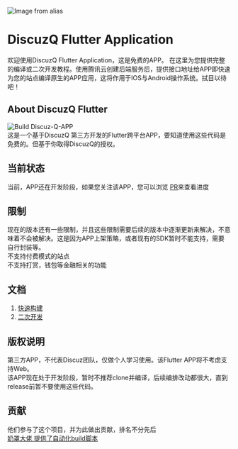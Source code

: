 ![Image from alias](/logo.png)  

# DiscuzQ Flutter Application 
欢迎使用DiscuzQ Flutter Application，这是免费的APP。
在这里为您提供完整的编译或二次开发教程。使用腾讯云创建后端服务后，提供接口地址给APP即快速为您的站点编译原生的APP应用，这将作用于IOS与Android操作系统。拭目以待吧！

## About DiscuzQ Flutter  
![Build Discuz-Q-APP](https://github.com/virskor/DiscuzQ/workflows/Build%20Discuz-Q-APP/badge.svg)  
这是一个基于DiscuzQ 第三方开发的Flutter跨平台APP，要知道使用这些代码是免费的。但基于你取得DiscuzQ的授权。

## 当前状态
当前，APP还在开发阶段，如果您关注该APP，您可以浏览
[PR](https://github.com/virskor/DiscuzQ/projects/1)来查看进度

## 限制
现在的版本还有一些限制，并且这些限制需要后续的版本中逐渐更新来解决，不意味着不会被解决。这是因为APP上架策略，或者现有的SDK暂时不能支持，需要自行封装等。  
不支持付费模式的站点  
不支持打赏，钱包等金融相关的功能  

## 文档
1. [快速构建](/docs/build)
1. [二次开发](/docs/develop)

## 版权说明
第三方APP，不代表Discuz团队，仅做个人学习使用。该Flutter APP将不考虑支持Web。  
该APP现在处于开发阶段，暂时不推荐clone并编译，后续编排改动都很大，直到release前暂不要使用这些代码。  

## 贡献
他们参与了这个项目，并为此做出贡献，排名不分先后  
[奶罩大佬 提供了自动化build脚本](https://github.com/naizhao/Build-Discuz-Q-Flutter)